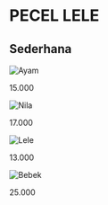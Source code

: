 <!DOCTYPE html>
<html lang="en">
<head>
    <meta charset="UTF-8">
    <meta name="viewport" content="width=device-width, initial-scale=1.0">
    <title>Pecel Lele Sederhana</title>
    <link rel="stylesheet" href="Daftar.css">
</head>
<body>
    <div class="container">
        <h1 class="title">PECEL LELE</h1>
        <h2 class="subtitle">Sederhana</h2>   
        <div class="animal-grid">
            <div class="animal-card">
                <img src="download (1).jpeg" alt="Ayam">
                <p>15.000</p>
            </div>
            <div class="animal-card">
                <img src="download (2).jpeg" alt="Nila">
                <p>17.000</p>
            </div>
            <div class="animal-card">
                <img src="download (3).jpeg" alt="Lele"">
                <p>13.000</p>
            </div>
            <div class="animal-card">
                <img src="download (4).jpeg" alt="Bebek">
                <p>25.000</p>
            </div>
        </div>
    </div>
</body>
</html>
